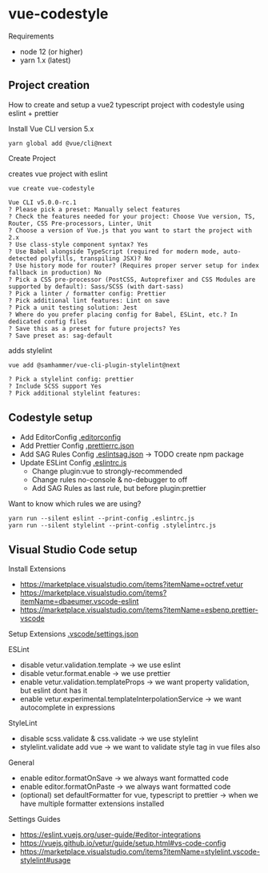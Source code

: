# vue-codestyle

Requirements

-   node 12 (or higher)
-   yarn 1.x (latest)

## Project creation

How to create and setup a vue2 typescript project with codestyle using eslint + prettier

Install Vue CLI version 5.x

```
yarn global add @vue/cli@next
```

Create Project

creates vue project with eslint
```
vue create vue-codestyle

Vue CLI v5.0.0-rc.1
? Please pick a preset: Manually select features
? Check the features needed for your project: Choose Vue version, TS, Router, CSS Pre-processors, Linter, Unit
? Choose a version of Vue.js that you want to start the project with 2.x
? Use class-style component syntax? Yes
? Use Babel alongside TypeScript (required for modern mode, auto-detected polyfills, transpiling JSX)? No
? Use history mode for router? (Requires proper server setup for index fallback in production) No
? Pick a CSS pre-processor (PostCSS, Autoprefixer and CSS Modules are supported by default): Sass/SCSS (with dart-sass)
? Pick a linter / formatter config: Prettier
? Pick additional lint features: Lint on save
? Pick a unit testing solution: Jest
? Where do you prefer placing config for Babel, ESLint, etc.? In dedicated config files
? Save this as a preset for future projects? Yes
? Save preset as: sag-default
```

adds stylelint
```
vue add @samhammer/vue-cli-plugin-stylelint@next

? Pick a stylelint config: prettier
? Include SCSS support Yes
? Pick additional stylelint features: 

```

## Codestyle setup

-   Add EditorConfig [.editorconfig](.editorconfig)
-   Add Prettier Config [.prettierrc.json](.prettierrc.json)
-   Add SAG Rules Config [.eslintsag.json](.eslintsag.json) -> TODO create npm package
-   Update ESLint Config [.eslintrc.js](.eslintrc.js)
    -   Change plugin:vue to strongly-recommended
    -   Change rules no-console & no-debugger to off
    -   Add SAG Rules as last rule, but before plugin:prettier

Want to know which rules we are using?

```
yarn run --silent eslint --print-config .eslintrc.js
yarn run --silent stylelint --print-config .stylelintrc.js
```

## Visual Studio Code setup

Install Extensions

-   https://marketplace.visualstudio.com/items?itemName=octref.vetur
-   https://marketplace.visualstudio.com/items?itemName=dbaeumer.vscode-eslint
-   https://marketplace.visualstudio.com/items?itemName=esbenp.prettier-vscode

Setup Extensions [.vscode/settings.json](.vscode/settings.json)

ESLint

-   disable vetur.validation.template -> we use eslint
-   disable vetur.format.enable -> we use prettier
-   enable vetur.validation.templateProps -> we want property validation, but eslint dont has it
-   enable vetur.experimental.templateInterpolationService -> we want autocomplete in expressions

StyleLint

-   disable scss.validate & css.validate -> we use stylelint
-   stylelint.validate add vue -> we want to validate style tag in vue files also

General

-   enable editor.formatOnSave -> we always want formatted code
-   enable editor.formatOnPaste -> we always want formatted code
-   (optional) set defaultFormatter for vue, typescript to prettier -> when we have multiple formatter extensions installed

Settings Guides

-   https://eslint.vuejs.org/user-guide/#editor-integrations
-   https://vuejs.github.io/vetur/guide/setup.html#vs-code-config
-   https://marketplace.visualstudio.com/items?itemName=stylelint.vscode-stylelint#usage

```

```
